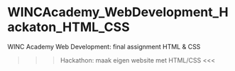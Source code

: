 # WINCAcademy_WebDevelopment_Hackaton_HTML_CSS
WINC Academy Web Development: final assignment HTML &amp; CSS

 >>> Hackathon: maak eigen website met HTML/CSS <<<
